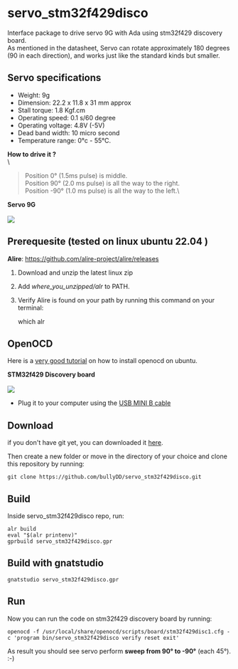 # servo_stm32f429disco
Interface package to drive servo 9G with Ada using stm32f429 discovery board.\
As mentioned in the datasheet, Servo can rotate approximately 180 degrees (90 in each direction), and works just like the standard kinds but smaller.


## Servo specifications

* Weight: 9g
* Dimension: 22.2 x 11.8 x 31 mm approx
* Stall torque: 1.8 Kgf.cm
* Operating speed: 0.1 s/60 degree
* Operating voltage: 4.8V (-5V)
* Dead band width: 10 micro second
* Temperature range: 0°c - 55°C.


**How to drive it ?**\
\

>Position 0° (1.5ms pulse) is middle.\
>Position 90° (2.0 ms pulse) is all the way to the right.\
>Position -90° (1.0 ms pulse) is all the way to the left.\
> 



**Servo 9G**\
\
![](https://jamara-shop.com/media/image/product/6996/md/033212_servo-high-end-micro-9g-boite-de-vitesse-en-plastiques~5.jpg)


## Prerequesite (tested on linux ubuntu 22.04 )

**Alire**: <https://github.com/alire-project/alire/releases>

1. Download and unzip the latest linux zip
2. Add *where_you_unzipped/alr* to PATH.
3. Verify Alire is found on your path by running this command on your terminal:

    which alr

## OpenOCD

Here is a [very good tutorial](<https://youtu.be/-p26X8lTAvo>) on how to install openocd on ubuntu.


**STM32f429 Discovery board**\
\
![](http://stm32f4-discovery.net/wp-content/uploads/2014/06/stm32f429i-disco1.jpg)
* Plug it to your computer using the [USB MINI B cable](<https://fr.aliexpress.com/item/1005001942868270.html?algo_pvid=ca3f3071-36ed-4210-9a35-d2635ae72b56&algo_exp_id=ca3f3071-36ed-4210-9a35-d2635ae72b56-0&pdp_ext_f=%7B%22sku_id%22%3A%2212000018176126358%22%7D&pdp_npi=3%40dis%21XOF%211301.0%211042.0%21%21%21%21%21%402102172f16777957964894627d06fd%2112000018176126358%21sea%21SN%210&curPageLogUid=OkJbd81354FL>)


## Download 
if you don't have git yet, you can downloaded it [here](https://git-scm.com/downloads).

Then create a new folder or move in the directory of your choice and clone this repository by running:

    git clone https://github.com/bullyDD/servo_stm32f429disco.git


## Build
Inside servo_stm32f429disco repo, run:

    alr build
    eval "$(alr printenv)"
    gprbuild servo_stm32f429disco.gpr


## Build with gnatstudio
    gnatstudio servo_stm32f429disco.gpr

## Run 
Now you can run the code on stm32f429 discovery board by running:

    openocd -f /usr/local/share/openocd/scripts/board/stm32f429disc1.cfg -c 'program bin/servo_stm32f429disco verify reset exit'

As result you should see servo perform **sweep from 90° to -90°** (each 45°). :-)

